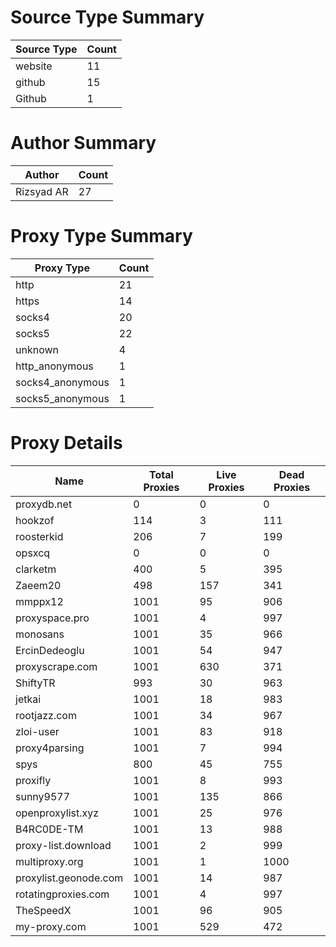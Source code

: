 # Source Type Summary

| Source Type | Count |
|-------------|-------|
| website | 11 |
| github | 15 |
| Github | 1 |


# Author Summary

| Author | Count |
|--------|-------|
| Rizsyad AR | 27 |


# Proxy Type Summary

| Proxy Type | Count |
|------------|-------|
| http | 21 |
| https | 14 |
| socks4 | 20 |
| socks5 | 22 |
| unknown | 4 |
| http_anonymous | 1 |
| socks4_anonymous | 1 |
| socks5_anonymous | 1 |


# Proxy Details

| Name | Total Proxies | Live Proxies | Dead Proxies |
|------|---------------|--------------|---------------|
| proxydb.net | 0 | 0 | 0 |
| hookzof | 114 | 3 | 111 |
| roosterkid | 206 | 7 | 199 |
| opsxcq | 0 | 0 | 0 |
| clarketm | 400 | 5 | 395 |
| Zaeem20 | 498 | 157 | 341 |
| mmppx12 | 1001 | 95 | 906 |
| proxyspace.pro | 1001 | 4 | 997 |
| monosans | 1001 | 35 | 966 |
| ErcinDedeoglu | 1001 | 54 | 947 |
| proxyscrape.com | 1001 | 630 | 371 |
| ShiftyTR | 993 | 30 | 963 |
| jetkai | 1001 | 18 | 983 |
| rootjazz.com | 1001 | 34 | 967 |
| zloi-user | 1001 | 83 | 918 |
| proxy4parsing | 1001 | 7 | 994 |
| spys | 800 | 45 | 755 |
| proxifly | 1001 | 8 | 993 |
| sunny9577 | 1001 | 135 | 866 |
| openproxylist.xyz | 1001 | 25 | 976 |
| B4RC0DE-TM | 1001 | 13 | 988 |
| proxy-list.download | 1001 | 2 | 999 |
| multiproxy.org | 1001 | 1 | 1000 |
| proxylist.geonode.com | 1001 | 14 | 987 |
| rotatingproxies.com | 1001 | 4 | 997 |
| TheSpeedX | 1001 | 96 | 905 |
| my-proxy.com | 1001 | 529 | 472 |
